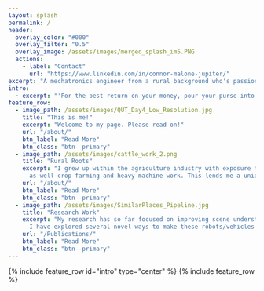```yaml
---
layout: splash
permalink: /
header:
  overlay_color: "#000"
  overlay_filter: "0.5"
  overlay_image: /assets/images/merged_splash_im5.PNG
  actions:
    - label: "Contact"
      url: "https://www.linkedin.com/in/connor-malone-jupiter/"
excerpt: "A mechatronics engineer from a rural background who's passionate about robotics, autonomous vehicles, computer vision and the agriculture industry"
intro: 
  - excerpt: "'For the best return on your money, pour your purse into your head.' \n -- Benjamin Franklin"
feature_row:
  - image_path: /assets/images/QUT_Day4_Low_Resolution.jpg
    title: "This is me!"
    excerpt: "Welcome to my page. Please read on!"
    url: "/about/"
    btn_label: "Read More"
    btn_class: "btn--primary"
  - image_path: /assets/images/cattle_work_2.png
    title: "Rural Roots"
    excerpt: "I grew up within the agriculture industry with exposure to a range of livestock work from farming to feedlotting (cattle and sheep mostly) 
      as well crop farming and heavy machine work. This lends me a unique perspective on many problems."
    url: "/about/"
    btn_label: "Read More"
    btn_class: "btn--primary"
  - image_path: /assets/images/SimilarPlaces_Pipeline.jpg
    title: "Research Work"
    excerpt: "My research has so far focused on improving scene understanding and place recognition for autonomous platforms in challenging conditions.
      I have explored several novel ways to make these robots/vehicles more robust to difficult environments."
    url: "/Publications/"
    btn_label: "Read More"
    btn_class: "btn--primary"
---
```


{% include feature_row id="intro" type="center" %}
{% include feature_row %}